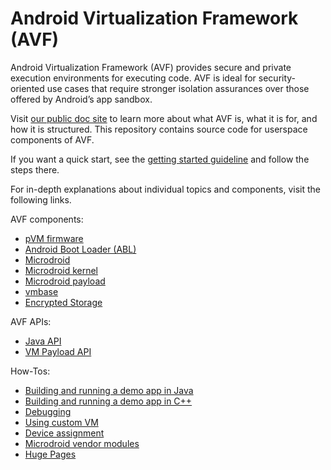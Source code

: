# Android Virtualization Framework (AVF)

Android Virtualization Framework (AVF) provides secure and private execution environments for
executing code. AVF is ideal for security-oriented use cases that require stronger isolation
assurances over those offered by Android’s app sandbox.

Visit [our public doc site](https://source.android.com/docs/core/virtualization) to learn more about
what AVF is, what it is for, and how it is structured. This repository contains source code for
userspace components of AVF.

If you want a quick start, see the [getting started guideline](docs/getting_started.md)
and follow the steps there.

For in-depth explanations about individual topics and components, visit the following links.

AVF components:
* [pVM firmware](guest/pvmfw/README.md)
* [Android Boot Loader (ABL)](docs/abl.md)
* [Microdroid](build/microdroid/README.md)
* [Microdroid kernel](guest/kernel/README.md)
* [Microdroid payload](libs/libmicrodroid_payload_metadata/README.md)
* [vmbase](libs/libvmbase/README.md)
* [Encrypted Storage](guest/encryptedstore/README.md)

AVF APIs:
* [Java API](libs/framework-virtualization/README.md)
* [VM Payload API](libs/libvm_payload/README.md)

How-Tos:
* [Building and running a demo app in Java](android/MicrodroidDemoApp/README.md)
* [Building and running a demo app in C++](android/vm_demo_native/README.md)
* [Debugging](docs/debug)
* [Using custom VM](docs/custom_vm.md)
* [Device assignment](docs/device_assignment.md)
* [Microdroid vendor modules](docs/microdroid_vendor_modules.md)
* [Huge Pages](docs/hugepages.md)
